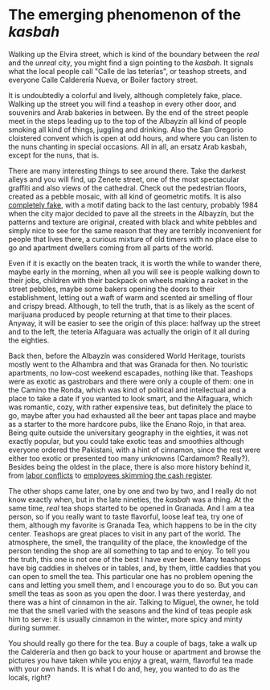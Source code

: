 # The emerging phenomenon of the *kasbah*

Walking up the Elvira street, which is kind of the boundary between
the *real* and the *unreal* city, you might find a sign pointing to
the *kasbah*. It signals what the local people call "Calle de las
teterías", or teashop streets, and everyone Calle Calderería Nueva, or
Boiler factory street.

It is undoubtedly a colorful and lively, although completely fake,
place. Walking up the street you will find a teashop in every other
door, and souvenirs and Arab bakeries in between. By the end of the
street people meet in the steps leading up to the top of the Albayzín
all kind of people smoking all kind of things, juggling and
drinking. Also the San Gregorio cloistered convent which is open at odd hours, and
where you can listen to the nuns chanting in special occasions. All in
all, an ersatz Arab kasbah, except for the nuns, that is. 

There are many interesting things to see around there. Take the
darkest alleys and you will find, up Zenete street, one of the most
spectacular graffiti and also views of the cathedral. Check out the
pedestrian floors, created as a pebble mosaic, with all kind of
geometric motifs. It is also [completely fake](http://www.granadahoy.com/granada/empedrado-historico-Albayzin_0_650035186.html), with a motif dating back
to the last century, probably 1984 when the city major decided to pave
all the streets in the Albayzín, but the patterns and texture are original,
created with black and white pebbles and simply nice to see for the
same reason that they are terribly inconvenient for people that lives
there, a curious mixture of old timers with no place else to go and
apartment dwellers coming from all parts of the world.

Even if it is exactly on the beaten track, it is worth the while to
wander there, maybe early in the morning, when all you will see is
people walking down to their jobs, children with their backpack on
wheels making a racket in the street pebbles, maybe some bakers
opening the doors to their establishment, letting out a waft of warm
and scented air smelling of flour and crispy bread. Although, to tell
the truth, that is as likely as the scent of marijuana produced by
people returning at that time to their places. Anyway, it will be
easier to see the origin of this place: halfway up the street and to
the left, the tetería Alfaguara was actually the origin of it all
during the eighties.

Back then, before the Albayzín was considered World Heritage, tourists
mostly went to the Alhambra and that was Granada for then. No
touristic apartments, no low-cost weekend escapades, nothing like
that. Teashops were as exotic as gastrobars and there were only a
couple of them: one in the Camino the Ronda, which was kind of
political and intellectual and a place to take a date if you wanted to
look smart, and the Alfaguara, which was romantic, cozy, with rather
expensive teas, but definitely the place to go, maybe after you had
exhausted all the beer ant tapas place and maybe as a starter to the
more hardcore pubs, like the Enano Rojo, in that area. Being quite
outside the universitary geography in the eighties, it was not exactly
popular, but you could take exotic teas and smoothies although
everyone ordered the Pakistani, with a hint of cinnamon, since the
rest were either too exotic or presented too many unknowns (Cardamom?
Really?). Besides being the oldest in the place, there is also more
history behind it,
from
[labor conflicts](http://archivo-periodico.cnt.es/290may2003/gacetasindical/archivos/gs001.htm) to
[employees skimming the cash register](http://www.granadahoy.com/granada/Piden-acusada-quedarse-recaudacion-teteria_0_533046953.html). 

The other shops came later, one by one and two by two, and I really do not know exactly when, but
in the late nineties, the *kasbah* was a thing. At the same time,
*real* tea shops started to be opened in Granada. And I am a tea
person, so if you really want to taste flavorful, loose leaf tea, try
one of them, although my favorite is Granada Tea, which happens to be
in the city center. Teashops are great places to visit in any part of
the world. The atmosphere, the smell, the tranquility of the place,
the knowledge of the person tending the shop are all something to tap
and to enjoy. To tell you the truth, this one is not one of the best I
have ever been. Many teashops have big caddies in shelves or in
tables, and, by them, little caddies that you can open to smell the
tea. This particular one has no problem opening the cans and letting
you smell them, and I encourage you to do so. But you can smell the
teas as soon as you open the door. I was there yesterday, and there
was a hint of cinnamon in the air. Talking to Miguel, the owner, he
told me that the smell varied with the seasons and the kind of teas
people ask him to serve: it is usually cinnamon in the winter, more
spicy and minty during summer. 

You should really go there for the tea. Buy a couple of bags, take a
walk up the Calderería and then go back to your house or apartment and
browse the pictures you have taken while you enjoy a great, warm,
flavorful tea made with your own hands. It is what I do and, hey, you
wanted to do as the locals, right?
